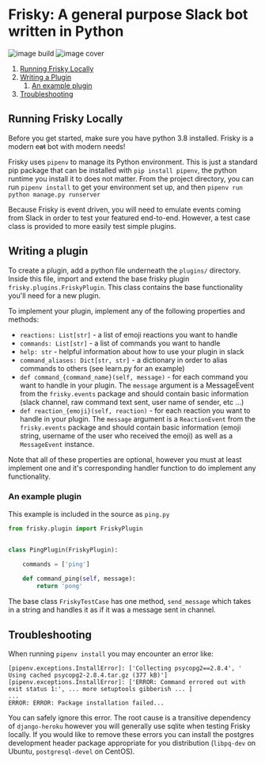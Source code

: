 # Frisky: A general purpose Slack bot written in Python
![image build](https://api.travis-ci.org/zachtib/Frisky.svg?branch=master)
![image cover](https://codecov.io/gh/zachtib/Frisky/branch/master/graph/badge.svg)

1. [Running Frisky Locally](#running-frisky-locally)
2. [Writing a Plugin](#writing-a-plugin)
   1. [An example plugin](#an-example-plugin)
3. [Troubleshooting](#troubleshooting)

## Running Frisky Locally
Before you get started, make sure you have python 3.8 installed.  Frisky is a modern ~~cat~~ bot with modern needs!

Frisky uses `pipenv` to manage its Python environment. This is just a standard pip package that can be installed with
`pip install pipenv`, the python runtime you install it to does not matter.  From the project directory, you can run
`pipenv install` to get your environment set up, and then `pipenv run python manage.py runserver`

Because Frisky is event driven, you will need to emulate events coming from Slack in order to test your featured
end-to-end. However, a test case class is provided to more easily test simple plugins.

## Writing a plugin
To create a plugin, add a python file underneath the `plugins/` directory. Inside this file, import and extend the base
frisky plugin `frisky.plugins.FriskyPlugin`.  This class contains the base functionality you'll need for a new plugin.

To implement your plugin, implement any of the following properties and methods:

* `reactions: List[str]` - a list of emoji reactions you want to handle
* `commands: List[str]` - a list of commands you want to handle
* `help: str` - helpful information about how to use your plugin in slack
* `command_aliases: Dict[str, str]` - a dictionary in order to alias commands to others (see learn.py for an example)
* `def command_{command_name}(self, message)` - for each command you want to handle in your plugin. The `message`
   argument is a MessageEvent from the `frisky.events` package and should contain basic information (slack channel, raw
   command text sent, user name of sender, etc ...)
* `def reaction_{emoji}(self, reaction)` - for each reaction you want to handle in your plugin. The `message` argument
   is a `ReactionEvent` from the `frisky.events` package and should contain basic information (emoji string, username of
   the user who received the emoji) as well as a `MessageEvent` instance.            

Note that all of these properties are optional, however you must at least implement one and it's corresponding handler
function to do implement any functionality.                  

### An example plugin
This example is included in the source as `ping.py`

```python
from frisky.plugin import FriskyPlugin


class PingPlugin(FriskyPlugin):
    
    commands = ['ping']

    def command_ping(self, message):
        return 'pong'
```

The base class `FriskyTestCase` has one method, `send_message` which takes in a string and handles it as if it was a
message sent in channel.

## Troubleshooting
When running `pipenv install` you may encounter an error like:
```
[pipenv.exceptions.InstallError]: ['Collecting psycopg2==2.8.4', '  Using cached psycopg2-2.8.4.tar.gz (377 kB)']
[pipenv.exceptions.InstallError]: ['ERROR: Command errored out with exit status 1:', ... more setuptools gibberish ... ]
...
ERROR: ERROR: Package installation failed...
```
You can safely ignore this error.  The root cause is a transitive dependency of `django-heroku` however you will
generally use sqlite when testing Frisky locally.  If you would like to remove these errors you can install the 
postgres development header package appropriate for you distribution (`libpq-dev` on Ubuntu, `postgresql-devel` on
CentOS).

